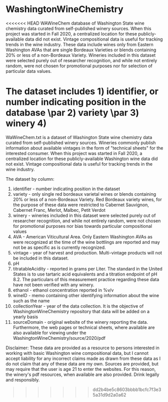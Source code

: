 # WashingtonWineChemistry
<<<<<<< HEAD
WAWineChem database of Washington State wine chemistry data curated from self-published winery sources. When this project was started in Fall 2020, a centralized location for these publicly-available data did not exist. Vintage compositional data is useful for tracking trends in the wine industry. These data include wines only from Eastern Washington AVAs that are single Bordeaux Varieties or blends containing 20\% or less of a non-Bordeaux Variety. Wineries included in this dataset were selected purely out of researcher recognition, and while not entirely random, were not chosen for promotional purposes nor for selection of particular data values. 

The dataset includes 1) identifier, or number indicating position in the database \par
 2) variety \par
  3) winery 4) 
=======
WaWineChem.txt is a dataset of Washington State wine chemistry data curated from self-published winery sources. Wineries commonly publish information about available vintages in the form of "technical sheets" for the interested consumer. When this project was started in Fall 2020, a centralized location for these publicly-available Washington wine data did not exist. Vintage compositional data is useful for tracking trends in the wine industry. 

The dataset by column:
1) identifier - number indicating position in the dataset
2) variety - only single red bordeaux varietal wines or blends containing 20% or less of a non-Bordeaux Variety. Red Bordeaux variety wines, for the purpose of these data were restricted to Cabernet Sauvignon, Cabernet Franc, Merlot, Malbec, Petit Verdot
3) winery - wineries included in this dataset were selected purely out of researcher recognition, and while not entirely random, were not chosen for promotional purposes nor bias towards particular compositional values
4) AVA - American Viticultural Area. Only Eastern Washington AVAs as were recognized at the time of the wine bottlings are reported and may not be as specific as is currently recognized.
5) vintage - year of harvest and production. Multi-vintage products will not be included in this dataset.
6) pH
7) titratableAcidity - reported in grams per Liter. The standard in the United States is to use tartaric acid equivalents and a titration endpoint of pH 8.2. The particulars of this measurement practice regarding these data have not been verified with any winery.
8) ethanol - ethanol concentration reported in %v/v
9) wineID - memo containing other identifying information about the wine such as the name
10) collectionYear - year of the data collection. It is the objective of WashingtonWineChemistry repository that data will be added on a yearly basis
11) sourceDomain - original website of the winery reporting the data. Furthermore, the web pages or technical sheets, where available are also available for viewing under the WashingtonWineChemistry/source/2020/pdf


Disclaimer: These data are provided as a resource to persons interested in working with basic Washington wine compositional data, but I cannot accept liability for any incorrect claims made as drawn from these data as I do not claim that any of these data are my own. Sources are provided, but may require that the user is age 21 to enter the websites. For this reason, the winery's pdf resources, when available are also provided. Drink legally and responsibly. 
>>>>>>> dd2b4be5c8603bbbb1bcfc7f3e35a31d9d2a0a62
